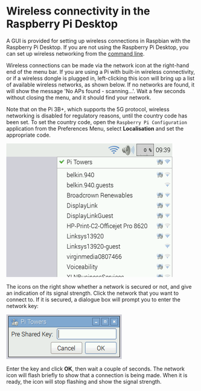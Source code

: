 # Wireless connectivity in the Raspberry Pi Desktop

A GUI is provided for setting up wireless connections in Raspbian with the Raspberry Pi Desktop. If you are not using the Raspberry Pi Desktop, you can set up wireless networking from the [command line](/configuration/wireless/wireless-cli.md).

Wireless connections can be made via the network icon at the right-hand end of the menu bar. If you are using a Pi with built-in wireless connectivity, or if a wireless dongle is plugged in, left-clicking this icon will bring up a list of available wireless networks, as shown below. If no networks are found, it will show the message 'No APs found - scanning...'. Wait a few seconds without closing the menu, and it should find your network.

Note that on the Pi 3B+, which supports the 5G protocol, wireless networking is disabled for regulatory reasons, until the country code has been set. To set the country code, open the `Raspberry Pi Configuration` application from the Preferences Menu, select **Localisation** and set the appropriate code.

![wifi2](/configuration/wireless/images/wifi2.png)

The icons on the right show whether a network is secured or not, and give an indication of its signal strength. Click the network that you want to connect to. If it is secured, a dialogue box will prompt you to enter the network key:

![key](/configuration/wireless/images/key.png)

Enter the key and click **OK**, then wait a couple of seconds. The network icon will flash briefly to show that a connection is being made. When it is ready, the icon will stop flashing and show the signal strength.
